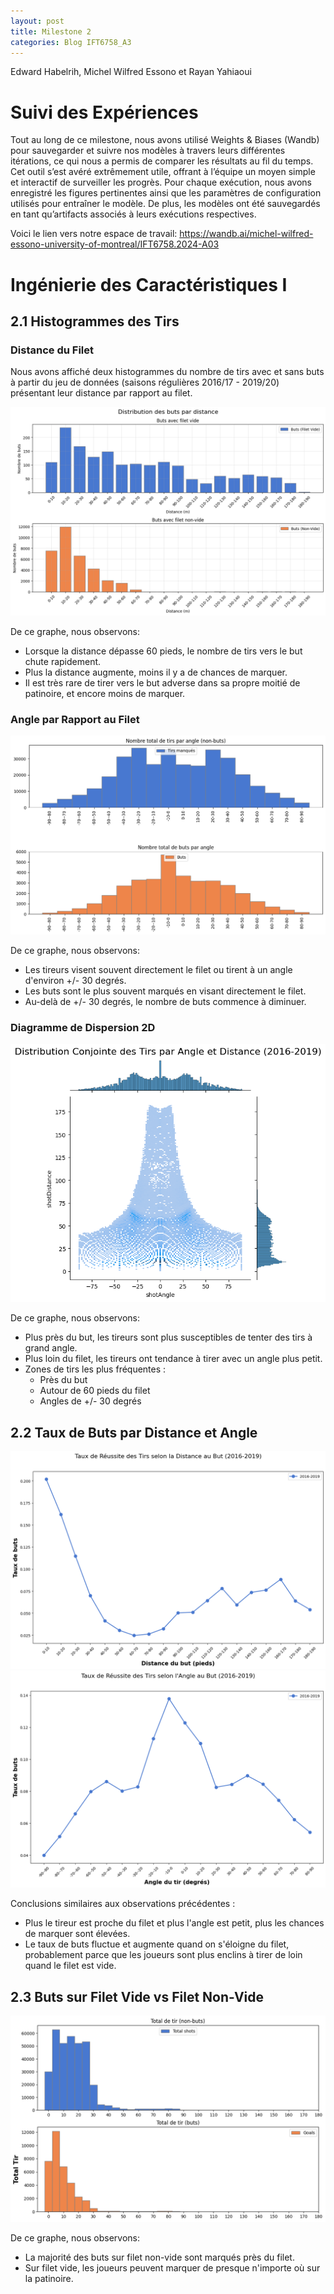 ```yaml
---
layout: post
title: Milestone 2
categories: Blog IFT6758_A3
---
```


Edward Habelrih, Michel Wilfred Essono et Rayan Yahiaoui
# Suivi des Expériences

Tout au long de ce milestone, nous avons utilisé Weights & Biases (Wandb) pour sauvegarder et suivre nos modèles à travers leurs différentes itérations, ce qui nous a permis de comparer les résultats au fil du temps. Cet outil s’est avéré extrêmement utile, offrant à l’équipe un moyen simple et interactif de surveiller les progrès. Pour chaque exécution, nous avons enregistré les figures pertinentes ainsi que les paramètres de configuration utilisés pour entraîner le modèle. De plus, les modèles ont été sauvegardés en tant qu’artifacts associés à leurs exécutions respectives.

Voici le lien vers notre espace de travail: https://wandb.ai/michel-wilfred-essono-university-of-montreal/IFT6758.2024-A03
# Ingénierie des Caractéristiques I

## 2.1 Histogrammes des Tirs

### Distance du Filet
Nous avons affiché deux histogrammes du nombre de tirs avec et sans buts à partir du jeu de données (saisons régulières 2016/17 - 2019/20) présentant leur distance par rapport au filet.

![Histogrammes des Tirs - Distance](/assets/images/milestone2/Distribution_Tirs_par_Distance(2016-2019).png)

De ce graphe, nous observons:
- Lorsque la distance dépasse 60 pieds, le nombre de tirs vers le but chute rapidement.
- Plus la distance augmente, moins il y a de chances de marquer.
- Il est très rare de tirer vers le but adverse dans sa propre moitié de patinoire, et encore moins de marquer.


### Angle par Rapport au Filet

![Histogrammes des Tirs - Angle](/assets/images/milestone2/Distribution_Tirs_par_Angle(2016-2019).png)

De ce graphe, nous observons:
- Les tireurs visent souvent directement le filet ou tirent à un angle d'environ +/- 30 degrés.
- Les buts sont le plus souvent marqués en visant directement le filet.
- Au-delà de +/- 30 degrés, le nombre de buts commence à diminuer.

### Diagramme de Dispersion 2D

![Diagramme de Dispersion 2D](/assets/images/milestone2/Distribution_Conjointe_Tirs_Angle_Distance(2016-2019).png)

De ce graphe, nous observons:
- Plus près du but, les tireurs sont plus susceptibles de tenter des tirs à grand angle.
- Plus loin du filet, les tireurs ont tendance à tirer avec un angle plus petit.
- Zones de tirs les plus fréquentes :
  - Près du but
  - Autour de 60 pieds du filet
  - Angles de +/- 30 degrés

## 2.2 Taux de Buts par Distance et Angle

![Taux de Buts - Distance](/assets/images/milestone2/Taux_Tirs_Distance(2016-2019).png)
![Taux de Buts - Angle](/assets/images/milestone2/Taux_Tirs_Angle(2016-2019).png)

Conclusions similaires aux observations précédentes :
- Plus le tireur est proche du filet et plus l'angle est petit, plus les chances de marquer sont élevées.
- Le taux de buts fluctue et augmente quand on s'éloigne du filet, probablement parce que les joueurs sont plus enclins à tirer de loin quand le filet est vide.

## 2.3 Buts sur Filet Vide vs Filet Non-Vide

![Histogrammes - Filet Vide et Non-Vide](/assets/images/milestone2/Nb_total_tirs_par_Distance.png)

De ce graphe, nous observons:
- La majorité des buts sur filet non-vide sont marqués près du filet.
- Sur filet vide, les joueurs peuvent marquer de presque n'importe où sur la patinoire.